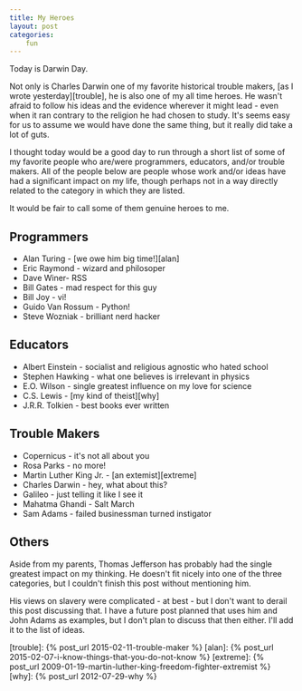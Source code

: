 ```yaml
---
title: My Heroes
layout: post
categories:
    fun
---
```

Today is Darwin Day.

Not only is Charles Darwin one of my favorite historical trouble makers, [as I wrote yesterday][trouble], he is also one of my all time heroes. He wasn't afraid to follow his ideas and the evidence wherever it might lead - even when it ran contrary to the religion he had chosen to study. It's seems easy for us to assume we would have done the same thing, but it really did take a lot of guts.

I thought today would be a good day to run through a short list of some of my favorite people who are/were programmers, educators, and/or trouble makers. All of the people below are people whose work and/or ideas have had a significant impact on my life, though perhaps not in a way directly related to the category in which they are listed.

It would be fair to call some of them genuine heroes to me. 

## Programmers
* Alan Turing - [we owe him big time!][alan]
* Eric Raymond - wizard and philosoper
* Dave Winer- RSS
* Bill Gates - mad respect for this guy
* Bill Joy - vi!
* Guido Van Rossum - Python!
* Steve Wozniak - brilliant nerd hacker

## Educators

* Albert Einstein - socialist and religious agnostic who hated school
* Stephen Hawking - what one believes is irrelevant in physics
* E.O. Wilson - single greatest influence on my love for science
* C.S. Lewis - [my kind of theist][why]
* J.R.R. Tolkien - best books ever written

## Trouble Makers

* Copernicus - it's not all about you
* Rosa Parks - no more!
* Martin Luther King Jr. - [an extemist][extreme]
* Charles Darwin - hey, what about this?
* Galileo - just telling it like I see it
* Mahatma Ghandi - Salt March
* Sam Adams - failed businessman turned instigator

## Others

Aside from my parents, Thomas Jefferson has probably had the single greatest impact on my thinking. He doesn't fit nicely into one of the three categories, but I couldn't finish this post without mentioning him.

His views on slavery were complicated - at best - but I don't want to derail this post discussing that. I have a future post planned that uses him and John Adams as examples, but I don't plan to discuss that then either. I'll add it to the list of ideas.


[trouble]: {% post_url 2015-02-11-trouble-maker %}
[alan]: {% post_url 2015-02-07-i-know-things-that-you-do-not-know %}
[extreme]: {% post_url 2009-01-19-martin-luther-king-freedom-fighter-extremist %}
[why]: {% post_url 2012-07-29-why %}

